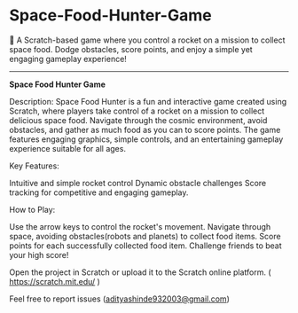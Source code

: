 # Space-Food-Hunter-Game
🚀 A Scratch-based game where you control a rocket on a mission to collect space food. Dodge obstacles, score points, and enjoy a simple yet engaging gameplay experience!



-------------------------------------------------------------------------------------------------------------------------------------------------------------------

**Space Food Hunter Game**


Description:
Space Food Hunter is a fun and interactive game created using Scratch, where players take control of a rocket on a mission to collect delicious space food. Navigate through the cosmic environment, avoid obstacles, and gather as much food as you can to score points. The game features engaging graphics, simple controls, and an entertaining gameplay experience suitable for all ages.

Key Features:

Intuitive and simple rocket control
Dynamic obstacle challenges
Score tracking for competitive and engaging gameplay.


How to Play:

Use the arrow keys to control the rocket's movement.
Navigate through space, avoiding obstacles(robots and planets) to collect food items.
Score points for each successfully collected food item.
Challenge friends to beat your high score!



Open the project in Scratch or upload it to the Scratch online platform.  ( https://scratch.mit.edu/ )

Feel free to report issues
(adityashinde932003@gmail.com)
